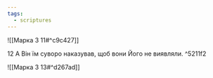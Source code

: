 ```yaml
---
tags:
  - scriptures
---
```


![[Марка 3 11#^c9c427]]

12 А Він їм суворо наказував, щоб вони Його не виявляли. ^5211f2

![[Марка 3 13#^d267ad]]